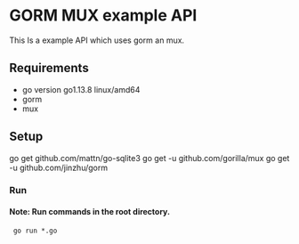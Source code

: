 # GORM MUX example API

This Is a example API which uses gorm an mux.

## Requirements

-   go version go1.13.8 linux/amd64
-   gorm
-   mux

## Setup
go get github.com/mattn/go-sqlite3
go get -u github.com/gorilla/mux
go get -u github.com/jinzhu/gorm

### Run

#### Note: Run commands in the root directory.
```
 go run *.go 
 ```